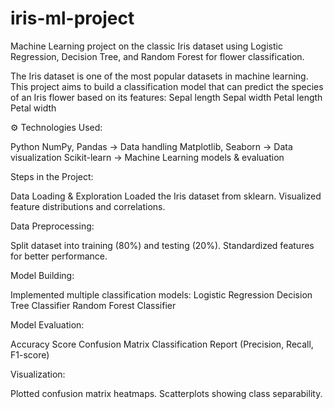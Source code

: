 # iris-ml-project
Machine Learning project on the classic Iris dataset using Logistic Regression, Decision Tree, and Random Forest for flower classification.

The Iris dataset is one of the most popular datasets in machine learning.
This project aims to build a classification model that can predict the species of an Iris flower based on its features:
Sepal length
Sepal width
Petal length
Petal width

⚙ Technologies Used:

Python 
NumPy, Pandas → Data handling
Matplotlib, Seaborn → Data visualization
Scikit-learn → Machine Learning models & evaluation

Steps in the Project:

Data Loading & Exploration
Loaded the Iris dataset from sklearn.
Visualized feature distributions and correlations.

Data Preprocessing:

Split dataset into training (80%) and testing (20%).
Standardized features for better performance.

Model Building:

Implemented multiple classification models:
Logistic Regression
Decision Tree Classifier
Random Forest Classifier

Model Evaluation:

Accuracy Score
Confusion Matrix
Classification Report (Precision, Recall, F1-score)

Visualization:

Plotted confusion matrix heatmaps.
Scatterplots showing class separability.
